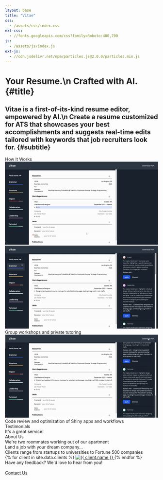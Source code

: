 ```yaml
---
layout: base
title: "Vitae"
css:
  - /assets/css/index.css
ext-css:
  - //fonts.googleapis.com/css?family=Roboto:400,700
js:
  - /assets/js/index.js
ext-js:
  - //cdn.jsdelivr.net/npm/particles.js@2.0.0/particles.min.js
---
```


<div id="header" class="cut1" markdown="1">

<div id="header-inner" markdown="1">

# Your Resume.\n Crafted with AI. {#title}

## Vitae is a first-of-its-kind resume editor, empowered by AI.\n Create a resume customized for ATS that showcases your best accomplishments and suggests real-time edits tailored with keywords that job recruiters look for. {#subtitle}

</div>

<div id="particles-js"></div>

</div>

<div id="main-sections">

<div id="services-out" class="page-section cut1">
  <div id="demo">
    <div class="section-title">How It Works</div>
    <div id="services-list">
      <div class="service">
        <img class="service-img" alt="Service image" src="/assets/img/demo_1.gif" />
      </div>
      <div class="demo">
        <img class="service-img" alt="Service image" src="/assets/img/demo_2.gif" />
        <div class="service-text">Group workshops and private tutoring</div>
      </div>
      <div id="demo-break"></div>
      <div class="demo">
        <img class="service-img" alt="Service image" src="/assets/img/demo_3.gif" />
        <div class="service-text">Code review and optimization of Shiny apps and workflows</div>
    </div>

  </div>
</div>

<div id="testimonials" class="page-section grey-section cut2">
  <div id="testimonials">
    <div class="section-title">Testimonials</div>
    <div id="aboutus-text">
      It's a great service!
    </div>
  </div>
</div>

<div id="aboutus-out" class="page-section grey-section cut2">
  <div id="aboutus">
    <div class="section-title">About Us</div>
    <div id="aboutus-text">
      We're two roommates working out of our apartment 
    </div>
  </div>
</div>

<div id="clients-out" class="page-section cut1">
  <div id="clients">
    <div class="section-title">Land a job with your dream company... </div>
    <div id="clients-subtitle">Clients range from startups to universities to Fortune 500 companies</div>
    <div id="client-logos">
      {% for client in site.data.clients %}
        <a class="client-img" href="{{ client.url }}" title="{{ client.name }}">
          <img alt="{{ client.name }}" src="/assets/img/logos/{{ client.img }}" />
        </a>
      {% endfor %}
    </div>
  </div>
</div>

<div class="cut-buffer"></div>

<div id="cta-out" class="page-section">
  <div id="cta">
    <div class="section-title">Have any feedback? We'd love to hear from you!</div><br/>
  </div>
  <a href="/contact" class="actionbtn">
    <span class="far fa-envelope" aria-hidden="true"></span>
    Contact Us
  </a>
</div>

</div>